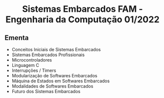 <h1 align="center">
    Sistemas Embarcados FAM - Engenharia da Computação 01/2022
</h1>

## Ementa
- Conceitos Iniciais de Sistemas Embarcados
- Sistemas Embarcados Profissionais
- Microcontroladores
- Linguagem C
- Interrupções / Timers
- Modularização de Softwares Embarcados
- Máquina de Estados em Softwares Embarcados
- Modalidades de Softwares Embarcados
- Futuro dos Sistemas Embarcados

